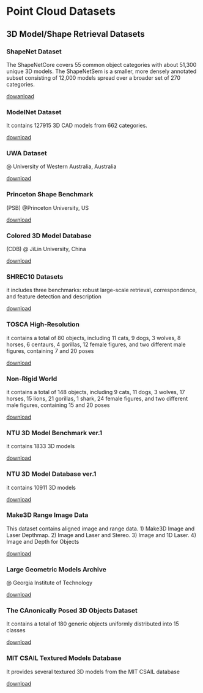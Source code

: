 # Point Cloud Datasets

## 3D Model/Shape Retrieval Datasets

### ShapeNet Dataset

The ShapeNetCore covers 55 common object categories with about 51,300 unique 3D models. The ShapeNetSem is a smaller, more densely annotated subset consisting of 12,000 models spread over a broader set of 270 categories. 

[dowanload](https://www.shapenet.org/)

### ModelNet Dataset

It contains 127915 3D CAD models from 662 categories. 

[download](http://modelnet.cs.princeton.edu/)

### UWA Dataset

@ University of Western Australia, Australia

[download](http://www.csse.uwa.edu.au/~ajmal/databases.html)

### Princeton Shape Benchmark

(PSB) @Princeton University, US

[download](http://shape.cs.princeton.edu/benchmark/)

### Colored 3D Model Database

(CDB) @ JiLin University, China

[download](http://59.72.0.46/cg/old/cdb.html)

### SHREC10 Datasets

it includes three benchmarks: robust large-scale retrieval, correspondence, and feature detection and description

[download](http://tosca.cs.technion.ac.il/book/resources_data.html)

### TOSCA High-Resolution

it contains a total of 80 objects, including 11 cats, 9 dogs, 3 wolves, 8 horses, 6 centaurs, 4 gorillas, 12 female figures, and two different male figures, containing 7 and 20 poses

[download](http://tosca.cs.technion.ac.il/book/resources_data.html)

### Non-Rigid World

it contains a total of 148 objects, including 9 cats, 11 dogs, 3 wolves, 17 horses, 15 lions, 21 gorillas, 1 shark, 24 female figures, and two different male figures, containing 15 and 20 poses

[download](http://tosca.cs.technion.ac.il/book/resources_data.html)

### NTU 3D Model Benchmark ver.1

it contains 1833 3D models

[download](http://3d.csie.ntu.edu.tw/~dynamic/benchmark/index.html)

### NTU 3D Model Database ver.1

it contains 10911 3D models

[download](http://3d.csie.ntu.edu.tw/~dynamic/database/)

### Make3D Range Image Data

This dataset contains aligned image and range data. 1) Make3D Image and Laser Depthmap. 2) Image and Laser and Stereo. 3) Image and 1D Laser. 4) Image and Depth for Objects

[download](http://make3d.cs.cornell.edu/data.html)

### Large Geometric Models Archive

@ Georgia Institute of Technology

[download](http://www.cc.gatech.edu/projects/large_models/)

### The CAnonically Posed 3D Objects Dataset

It contains a total of 180 generic objects uniformly distributed into 15 classes

[download](https://sites.google.com/site/pgpapadakis/home/CAPOD)

### MIT CSAIL Textured Models Database

It provides several textured 3D models from the MIT CSAIL database

[download](http://people.csail.mit.edu/tmertens/textransfer/data/)
